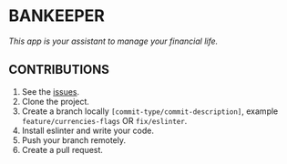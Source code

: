 # BANKEEPER

  *This app is your assistant to manage your financial life.*

## CONTRIBUTIONS

1. See the [issues](https://github.com/zeyadetman/bankeeper/issues).
1. Clone the project.
1. Create a branch locally `[commit-type/commit-description]`, example `feature/currencies-flags` OR `fix/eslinter`.
1. Install eslinter and write your code.
1. Push your branch remotely.
1. Create a pull request.
